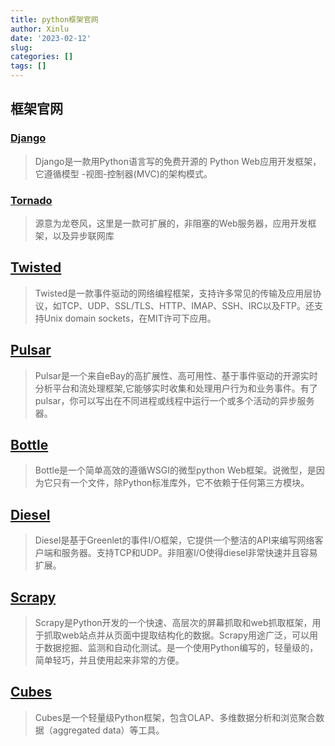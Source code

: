 ```yaml
---
title: python框架官网
author: Xinlu
date: '2023-02-12'
slug:
categories: []
tags: []
---
```


## 框架官网

### [Django](https://github.com/haiiiiiyun/awesome-django-cn)

> Django是一款用Python语言写的免费开源的 Python Web应用开发框架，它遵循模型 -视图-控制器(MVC)的架构模式。



### [Tornado](http://www.tornadoweb.org/en/stable/)

> 源意为龙卷风，这里是一款可扩展的，非阻塞的Web服务器，应用开发框架，以及异步联网库



## [Twisted](https://twisted.org/)

> Twisted是一款事件驱动的网络编程框架，支持许多常见的传输及应用层协议，如TCP、UDP、SSL/TLS、HTTP、IMAP、SSH、IRC以及FTP。还支持Unix domain sockets，在MIT许可下应用。



## [Pulsar](https://pypi.org/project/pulsar/)

> Pulsar是一个来自eBay的高扩展性、高可用性、基于事件驱动的开源实时分析平台和流处理框架,它能够实时收集和处理用户行为和业务事件。有了pulsar，你可以写出在不同进程或线程中运行一个或多个活动的异步服务器。



## [Bottle](http://www.bottlepy.org/docs/dev/)

> Bottle是一个简单高效的遵循WSGI的微型python Web框架。说微型，是因为它只有一个文件，除Python标准库外，它不依赖于任何第三方模块。



## [Diesel](https://pypi.org/project/diesel/)

> Diesel是基于Greenlet的事件I/O框架，它提供一个整洁的API来编写网络客户端和服务器。支持TCP和UDP。非阻塞I/O使得diesel非常快速并且容易扩展。



## [Scrapy](https://scrapy.org/)

> Scrapy是Python开发的一个快速、高层次的屏幕抓取和web抓取框架，用于抓取web站点并从页面中提取结构化的数据。Scrapy用途广泛，可以用于数据挖掘、监测和自动化测试。是一个使用Python编写的，轻量级的，简单轻巧，并且使用起来非常的方便。



## [Cubes](http://cubes.databrewery.org/explore.html)

> Cubes是一个轻量级Python框架，包含OLAP、多维数据分析和浏览聚合数据（aggregated data）等工具。



